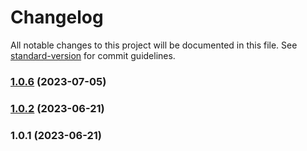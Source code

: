 # Changelog

All notable changes to this project will be documented in this file. See [standard-version](https://github.com/conventional-changelog/standard-version) for commit guidelines.

### [1.0.6](https://github.com/epilot-dev/epilot-journey-sdk/compare/v1.0.2...v1.0.6) (2023-07-05)

### [1.0.2](https://github.com/epilot-dev/epilot-journey-sdk/compare/v1.0.1...v1.0.2) (2023-06-21)

### 1.0.1 (2023-06-21)
